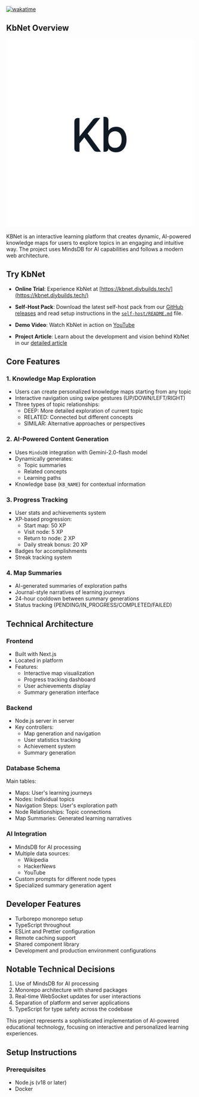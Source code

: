 [![wakatime](https://wakatime.com/badge/user/a4c237dc-fe02-47f0-97b5-c25292afe1cf/project/ffe875ce-f33d-45ec-81d8-dade826b4901.svg)](https://wakatime.com/badge/user/a4c237dc-fe02-47f0-97b5-c25292afe1cf/project/ffe875ce-f33d-45ec-81d8-dade826b4901)

## KbNet Overview

<div align="center">
  <img src="assets/kb.png" alt="KbNet Logo" width="500" />
  
</div>

KBNet is an interactive learning platform that creates dynamic, AI-powered knowledge maps for users to explore topics in an engaging and intuitive way. The project uses MindsDB for AI capabilities and follows a modern web architecture.

## Try KbNet

- **Online Trial**: Experience KbNet at [https://kbnet.diybuilds.tech/](https://kbnet.diybuilds.tech/)
- **Self-Host Pack**: Download the latest self-host pack from our [GitHub releases](https://github.com/PriyanshuPz/kbnet/releases) and read setup instructions in the [`self-host/README.md`](./self-host/README.md) file.

- **Demo Video**: Watch KbNet in action on [YouTube](https://youtu.be/AZJZm--uAKg)
- **Project Article**: Learn about the development and vision behind KbNet in our [detailed article](https://dev.to/priyanshuverma/mindsdb-made-it-easy-i-made-it-hard-building-an-ai-powered-knowledge-map-d0g)

## Core Features

### 1. Knowledge Map Exploration

- Users can create personalized knowledge maps starting from any topic
- Interactive navigation using swipe gestures (UP/DOWN/LEFT/RIGHT)
- Three types of topic relationships:
  - DEEP: More detailed exploration of current topic
  - RELATED: Connected but different concepts
  - SIMILAR: Alternative approaches or perspectives

### 2. AI-Powered Content Generation

- Uses `MindsDB` integration with Gemini-2.0-flash model
- Dynamically generates:
  - Topic summaries
  - Related concepts
  - Learning paths
- Knowledge base (`KB_NAME`) for contextual information

### 3. Progress Tracking

- User stats and achievements system
- XP-based progression:
  - Start map: 50 XP
  - Visit node: 5 XP
  - Return to node: 2 XP
  - Daily streak bonus: 20 XP
- Badges for accomplishments
- Streak tracking system

### 4. Map Summaries

- AI-generated summaries of exploration paths
- Journal-style narratives of learning journeys
- 24-hour cooldown between summary generations
- Status tracking (PENDING/IN_PROGRESS/COMPLETED/FAILED)

## Technical Architecture

### Frontend

- Built with Next.js
- Located in platform
- Features:
  - Interactive map visualization
  - Progress tracking dashboard
  - User achievements display
  - Summary generation interface

### Backend

- Node.js server in server
- Key controllers:
  - Map generation and navigation
  - User statistics tracking
  - Achievement system
  - Summary generation

### Database Schema

Main tables:

- Maps: User's learning journeys
- Nodes: Individual topics
- Navigation Steps: User's exploration path
- Node Relationships: Topic connections
- Map Summaries: Generated learning narratives

### AI Integration

- MindsDB for AI processing
- Multiple data sources:
  - Wikipedia
  - HackerNews
  - YouTube
- Custom prompts for different node types
- Specialized summary generation agent

## Developer Features

- Turborepo monorepo setup
- TypeScript throughout
- ESLint and Prettier configuration
- Remote caching support
- Shared component library
- Development and production environment configurations

## Notable Technical Decisions

1. Use of MindsDB for AI processing
2. Monorepo architecture with shared packages
3. Real-time WebSocket updates for user interactions
4. Separation of platform and server applications
5. TypeScript for type safety across the codebase

This project represents a sophisticated implementation of AI-powered educational technology, focusing on interactive and personalized learning experiences.

## Setup Instructions

### Prerequisites

- Node.js (v18 or later)
- Docker
